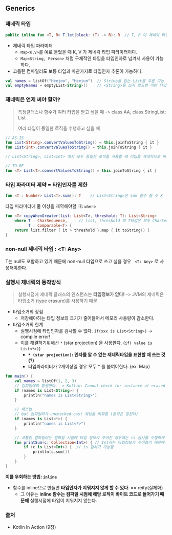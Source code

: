 ## Generics

### 제네릭 타입

```kotlin
public inline fun <T, R> T.let(block: (T) -> R): R  // T, R 이 제네릭 타입이다.
```

- 제네릭 타입 파라미터
    - `Map<K,V>`를 예로 들었을 때 K, V 가 제네릭 타입 파라미터이다.
    - `Map<String, Person>` 처럼 구체적인 타입을 타입인자로 넘겨서 사용이 가능하다.
- 코틀린 컴파일러도 보통 타입과 마찬가지로 타입인자 추론이 가능하다.

```kotlin
val names = listOf("Heejoo", "Heejun")  // String을 담는 List를 추론 가능
val emptyNames = emptyList<String>()    // <String>을 쓰지 않으면 어떤 타입을 담는 리스트인지 알 수 없다.  = 타입 추론이 불가능
```

### 제네릭은 언제 써야 할까?

> 특정클래스나 함수가 여러 타입을 받고 싶을 때 -> class AA<T>, class StringList: List<String>
>
> 여러 타입이 동일한 로직을 수행하고 싶을 때

```kotlin
// AS-IS
fun List<String>.convertValuesToString() = this.joinToString { it }
fun List<Int>.convertValuesToString() = this.joinToString { it }

// List<String>, List<Int> 에서 모두 동일한 로직을 사용할 때 타입을 제네릭으로 바꿔서 사용하자!

// TO-BE
fun <T> List<T>.convertValuesToString() = this.joinToString { it }
```

### 타입 파라미터 제약 = 타입인자를 제한

```kotlin
fun <T : Number> List<T>.sum(): T    // List<String>은 sum 함수 쓸 수 X 
```

타입 파라미터에 둘 이상을 제약해야할 때:  `where`

```kotlin
fun <T> copyWhenGreater(list: List<T>, threshold: T): List<String>
    where T : CharSequence,     // list, threshold 의 T타입은 모두 CharSequence, Comparable<T>타입을 만족해야한다.
          T : Comparable<T> {
    return list.filter { it > threshold }.map { it.toString() }
}
```

### non-null 제네릭 타입 : <T: Any>

T는 null도 포함하고 있기 때문에 non-null 타입으로 쓰고 싶을 경우 ` <T: Any>` 로 사용해야한다.

### 실행시 제네릭의 동작방식

> 실행시점에 제네릭 클래스의 인스턴스는 **타입정보가 없다!** -> JVM의 제네릭은 타입소거 (type erasure)를 사용하기 때문

- 타입소거의 장점
    - 저장해야하는 타입 정보의 크기가 줄어들어서 메모리 사용량이 감소한다.
- 타입소거의 한계
    - 실행시점에 타입인자를 검사할 수 없다. `if(xxx is List<String>)` -> compile error!
    - 이를 해결하기위해선 `*` (star projection) 을 사용한다. (`if( value is List<*>)`)
        - **`* (star projection)`: 인자를 알 수 없는 제네릭타입을 표현할 때 쓰는 것 (?)**
        - 타입파라미터가 2개이상일 경우 모두 * 를 붙여야한다. (ex. Map)

```kotlin
fun main() {
    val names = listOf(1, 2, 3)
    // 컴파일에러 발생한다. -> Kotlin: Cannot check for instance of erased type: List<String>
    if (names is List<String>) {
        println("names is List<String>")
    }

    // 해소법
    // but 컴파일러가 unchecked cast 워닝을 띄워줌 (동작은 잘된다)
    if (names is List<*>) {
        println("names is List<*>")
    }

    // 코틀린 컴파일러는 컴파일 시점에 타입 정보가 주어진 경우에는 is 검사를 수행하게 허용
    fun printSum(c: Collection<Int>) { // Int라는 타입정보가 주어졌기 때문에
        if (c is List<Int>) {  // is 검사가 가능함
            println(c.sum())
        }
    }
}
```

**이를 우회하는 방법: `inline`**

- 함수를 inline으로 만들면 **타입인자가 지워지지 않게 할 수 있다**. == reify(실체화)
    - 그 이유는 **inline 함수는 컴파일 시점에 해당 로직이 바이트 코드로 들어가기 때문에** 실행시점에 타입이 지워지지 않는다.

### 출처

- Kotlin in Action (9장)